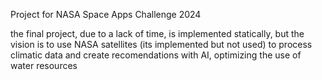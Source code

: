 Project for NASA Space Apps Challenge 2024

the final project, due to a lack of time, is implemented statically, but the vision is to use NASA satellites (its implemented but not used) to process climatic data and create recomendations with AI, optimizing the use of water resources